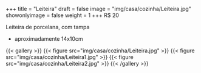 +++
title = "Leiteira"
draft = false
image = "img/casa/cozinha/Leiteira.jpg"
showonlyimage = false
weight = 1
+++
<span class="price">R$ 20</span>

<!--more-->

Leiteira de porcelana, com tampa

- aproximadamente 14x10cm


{{< gallery >}}
{{< figure src="img/casa/cozinha/Leiteira.jpg" >}}
{{< figure src="img/casa/cozinha/Leiteira1.jpg" >}}
{{< figure src="img/casa/cozinha/Leiteira2.jpg" >}}
{{< /gallery >}}
